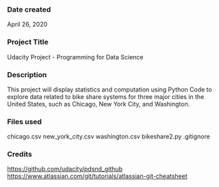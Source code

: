 ### Date created
April 26, 2020

### Project Title
Udacity Project - Programming for Data Science

### Description
This project will display statistics and computation using Python Code to explore data related to bike share systems for three major cities in the United States, such as Chicago, New York City, and Washington.

### Files used
chicago.csv
new_york_city.csv
washington.csv
bikeshare2.py
.gitignore


### Credits
https://github.com/udacity/pdsnd_github
https://www.atlassian.com/git/tutorials/atlassian-git-cheatsheet
